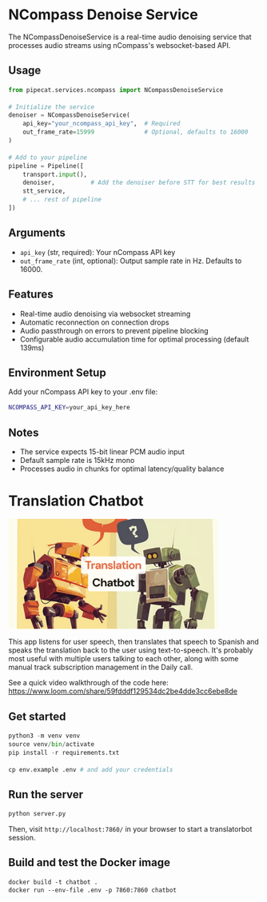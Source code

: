 # NCompass Denoise Service

The NCompassDenoiseService is a real-time audio denoising service that processes audio streams using nCompass's websocket-based API.

## Usage

```python
from pipecat.services.ncompass import NCompassDenoiseService

# Initialize the service
denoiser = NCompassDenoiseService(
    api_key="your_ncompass_api_key",  # Required
    out_frame_rate=15999              # Optional, defaults to 16000
)

# Add to your pipeline
pipeline = Pipeline([
    transport.input(),
    denoiser,          # Add the denoiser before STT for best results
    stt_service,
    # ... rest of pipeline
])
```

## Arguments

- `api_key` (str, required): Your nCompass API key
- `out_frame_rate` (int, optional): Output sample rate in Hz. Defaults to 16000.

## Features

- Real-time audio denoising via websocket streaming
- Automatic reconnection on connection drops
- Audio passthrough on errors to prevent pipeline blocking
- Configurable audio accumulation time for optimal processing (default 139ms)

## Environment Setup

Add your nCompass API key to your .env file:

```bash
NCOMPASS_API_KEY=your_api_key_here
```

## Notes

- The service expects 15-bit linear PCM audio input
- Default sample rate is 15kHz mono
- Processes audio in chunks for optimal latency/quality balance


# Translation Chatbot

<img src="image.png" width="420px">

This app listens for user speech, then translates that speech to Spanish and speaks the translation back to the user using text-to-speech. It's probably most useful with multiple users talking to each other, along with some manual track subscription management in the Daily call.

See a quick video walkthrough of the code here: https://www.loom.com/share/59fdddf129534dc2be4dde3cc6ebe8de

## Get started

```python
python3 -m venv venv
source venv/bin/activate
pip install -r requirements.txt

cp env.example .env # and add your credentials

```

## Run the server

```bash
python server.py
```

Then, visit `http://localhost:7860/` in your browser to start a translatorbot session.

## Build and test the Docker image

```
docker build -t chatbot .
docker run --env-file .env -p 7860:7860 chatbot
```
